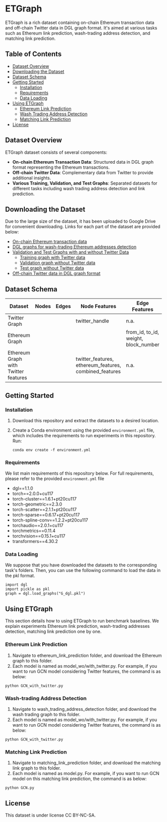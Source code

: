 # ETGraph
ETGraph is a rich dataset containing on-chain Ethereum transaction data and off-chain Twitter data in DGL graph format. It's aimed at various tasks such as Ethereum link prediction, wash-trading address detection, and matching link prediction.

## Table of Contents
- [Dataset Overview](#dataset-overview)
- [Downloading the Dataset](#downloading-the-dataset)
- [Dataset Schema](#dataset-schema)
- [Getting Started](#getting-started)
  - [Installation](#installation)
  - [Requirements](#requirements)
  - [Data Loading](#data-loading)
- [Using ETGraph](#Using-ETGraph)
  - [Ethereum Link Prediction](#ethereum-link-prediction)
  - [Wash Trading Address Detection](#wash-trading-address-detection)
  - [Matching Link Prediction](#matching-link-prediction)
- [License](#license)

## Dataset Overview
ETGraph dataset consists of several components:

- **On-chain Ethereum Transaction Data**: Structured data in DGL graph format representing the Ethereum transactions.
- **Off-chain Twitter Data**: Complementary data from Twitter to provide additional insights.
- **Various Training, Validation, and Test Graphs**: Separated datasets for different tasks including wash trading address detection and link prediction.

## Downloading the Dataset
Due to the large size of the dataset, it has been uploaded to Google Drive for convenient downloading. Links for each part of the dataset are provided below:

- [On-chain Ethereum transaction data](https://drive.google.com/file/d/1lY2IC3LeRevSPZCE2U9o8taunGLEV0oY/view?usp=sharing)
- [DGL graphs for wash-trading Ethereum addresses detection](https://drive.google.com/file/d/14gW0EovXYiXd62XJayGGYRBEeZ3TTU4i/view?usp=sharing)
- [Validation and Test Graphs with and without Twitter Data](#)
  - [Training graph with Twitter data](https://drive.google.com/file/d/1Na3SmGzpo8zycQtTCtOQIWh_yJPOcwck/view?usp=sharing)
  - [Validation graph without Twitter data](https://drive.google.com/file/d/1Qk1unpx0D66STS8GLjQNEsrOqngNQtSy/view?usp=sharing)
  - [Test graph without Twitter data](https://drive.google.com/file/d/1JgoBdaD2e3wlvZmT-GPEpwEiFwtrPwSB/view?usp=sharing)
- [Off-chain Twitter data in DGL graph format](https://drive.google.com/file/d/1SNOg3QYoVWFRIl91o0tCeA4dReKwtEa0/view?usp=sharing)

## Dataset Schema
| Dataset                                         | Nodes            | Edges            | Node Features                        | Edge Features                              |
|------------------------------------------------|------------------|------------------|-------------------------------------|--------------------------------------------|
| Twitter Graph                                  | <number of nodes>| <number of edges>| twitter_handle                      | n.a.                            |
| Ethereum Graph                                 | <number of nodes>| <number of edges>| <node features>                     | from_id, to_id, weight, block_number       |
| Ethereum Graph with Twitter features           | <number of nodes>| <number of edges>| twitter_features, ethereum_features, combined_features | n.a.                          |


## Getting Started
### Installation

1. Download this repository and extract the datasets to a desired location.
2. Create a Conda environment using the provided `environment.yml` file, which includes the requirements to run experiments in this repository. Run:

   ```
   conda env create -f environment.yml
   ```

### Requirements
We list main requirements of this repository below. For full requirements, please refer to the provided `environment.yml` file

- dgl==1.1.0
- torch==2.0.0+cu117
- torch-cluster==1.6.1+pt20cu117
- torch-geometric==2.3.0
- torch-scatter==2.1.1+pt20cu117
- torch-sparse==0.6.17+pt20cu117
- torch-spline-conv==1.2.2+pt20cu117
- torchaudio==2.0.1+cu117
- torchmetrics==0.11.4
- torchvision==0.15.1+cu117
- transformers==4.30.2

### Data Loading

We suppose that you have downloaded the datasets to the corresponding task's folders. Then, you can use the following command to load the data in the pkl format.
```
import dgl
import pickle as pkl
graph = dgl.load_graphs("G_dgl.pkl")
```

## Using ETGraph

This section details how to using ETGraph to run benchmark baselines. We explain experiments Ethereum link prediction, wash-trading addresses detection, matching link prediction one by one.

### Ethereum Link Prediction
1. Navigate to ethereum_link_prediction folder, and download the Ethereum graph to this folder. 
2. Each model is named as model_wo/with_twitter.py. For example, if you want to run GCN model considering Twitter features, the command is as below:
``` 
python GCN_with_twitter.py
```
### Wash-trading Address Detection
1. Navigate to wash_trading_address_detection folder, and download the wash trading graph to this folder. 
2. Each model is named as model_wo/with_twitter.py. For example, if you want to run GCN model considering Twitter features, the command is as below:
``` 
python GCN_with_twitter.py
```
### Matching Link Prediction
1. Navigate to matching_link_prediction folder, and download the matching link graph to this folder. 
2. Each model is named as model.py. For example, if you want to run GCN model on this matching link prediction, the command is as below:
``` 
python GCN.py
```

## License
This dataset is under license CC BY-NC-SA.
